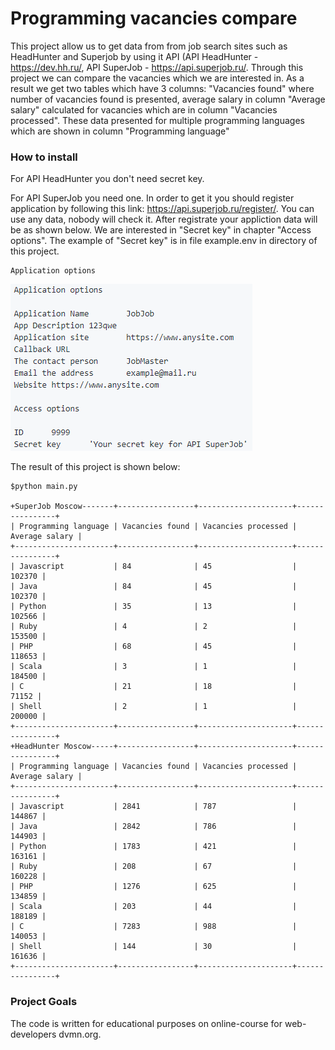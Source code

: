 # Programming vacancies compare

This project allow us to get data from from job search sites such as HeadHunter and Superjob by using it API (API HeadHunter - https://dev.hh.ru/, API SuperJob - https://api.superjob.ru/. Through this project we can compare the vacancies which we are interested in. As a result we get two tables which have 3 columns: "Vacancies found" where number of vacancies found is presented, average salary in column "Average salary" calculated for vacancies which are in column "Vacancies processed". These data presented for multiple programming languages which are shown in column "Programming language"

### How to install

For API HeadHunter you don't need secret key.

For API SuperJob you need one. In order to get it you should register application by following this link: https://api.superjob.ru/register/. You can use any data, nobody will check it. After registrate your appliction data will be as shown below. We are interested in "Secret key" in chapter "Access options". The example of "Secret key" is in file example.env in directory of this project. 
 ````
Application options
 ````
![Image alt](https://github.com/Fiskless/Month-Salary/blob/master/SuperJobAPI.png)

The result of this project is shown below:

`````
$python main.py

+SuperJob Moscow-------+-----------------+---------------------+----------------+
| Programming language | Vacancies found | Vacancies processed | Average salary |
+----------------------+-----------------+---------------------+----------------+
| Javascript           | 84              | 45                  |         102370 |
| Java                 | 84              | 45                  |         102370 |
| Python               | 35              | 13                  |         102566 |
| Ruby                 | 4               | 2                   |         153500 |
| PHP                  | 68              | 45                  |         118653 |
| Scala                | 3               | 1                   |         184500 |
| C                    | 21              | 18                  |          71152 |
| Shell                | 2               | 1                   |         200000 |
+----------------------+-----------------+---------------------+----------------+
+HeadHunter Moscow-----+-----------------+---------------------+----------------+
| Programming language | Vacancies found | Vacancies processed | Average salary |
+----------------------+-----------------+---------------------+----------------+
| Javascript           | 2841            | 787                 |         144867 |
| Java                 | 2842            | 786                 |         144903 |
| Python               | 1783            | 421                 |         163161 |
| Ruby                 | 208             | 67                  |         160228 |
| PHP                  | 1276            | 625                 |         134859 |
| Scala                | 203             | 44                  |         188189 |
| C                    | 7283            | 988                 |         140053 |
| Shell                | 144             | 30                  |         161636 |
+----------------------+-----------------+---------------------+----------------+
`````

### Project Goals
The code is written for educational purposes on online-course for web-developers dvmn.org.
